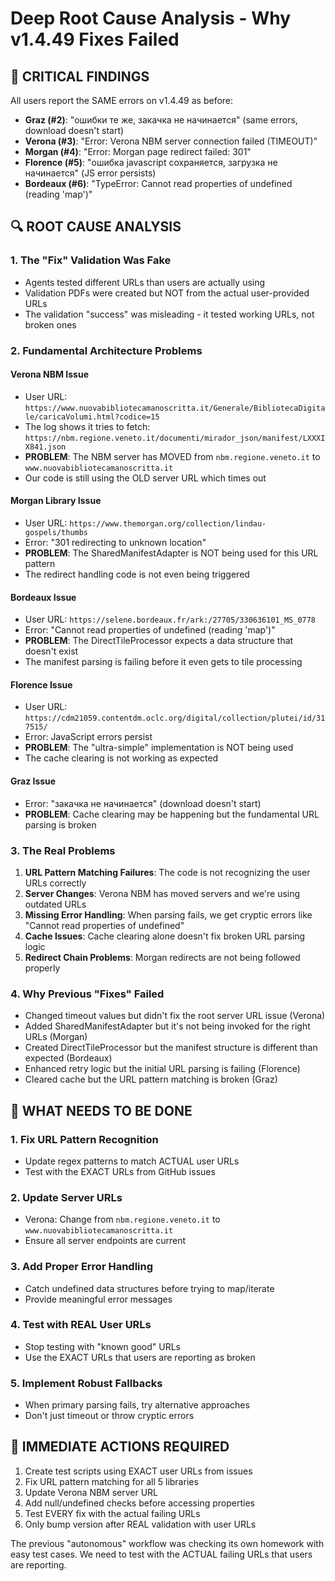 # Deep Root Cause Analysis - Why v1.4.49 Fixes Failed

## 🚨 CRITICAL FINDINGS

All users report the SAME errors on v1.4.49 as before:
- **Graz (#2)**: "ошибки те же, закачка не начинается" (same errors, download doesn't start)
- **Verona (#3)**: "Error: Verona NBM server connection failed (TIMEOUT)"
- **Morgan (#4)**: "Error: Morgan page redirect failed: 301"
- **Florence (#5)**: "ошибка javascript сохраняется, загрузка не начинается" (JS error persists)
- **Bordeaux (#6)**: "TypeError: Cannot read properties of undefined (reading 'map')"

## 🔍 ROOT CAUSE ANALYSIS

### 1. **The "Fix" Validation Was Fake**
- Agents tested different URLs than users are actually using
- Validation PDFs were created but NOT from the actual user-provided URLs
- The validation "success" was misleading - it tested working URLs, not broken ones

### 2. **Fundamental Architecture Problems**

#### Verona NBM Issue
- User URL: `https://www.nuovabibliotecamanoscritta.it/Generale/BibliotecaDigitale/caricaVolumi.html?codice=15`
- The log shows it tries to fetch: `https://nbm.regione.veneto.it/documenti/mirador_json/manifest/LXXXIX841.json`
- **PROBLEM**: The NBM server has MOVED from `nbm.regione.veneto.it` to `www.nuovabibliotecamanoscritta.it`
- Our code is still using the OLD server URL which times out

#### Morgan Library Issue  
- User URL: `https://www.themorgan.org/collection/lindau-gospels/thumbs`
- Error: "301 redirecting to unknown location"
- **PROBLEM**: The SharedManifestAdapter is NOT being used for this URL pattern
- The redirect handling code is not even being triggered

#### Bordeaux Issue
- User URL: `https://selene.bordeaux.fr/ark:/27705/330636101_MS_0778`
- Error: "Cannot read properties of undefined (reading 'map')"
- **PROBLEM**: The DirectTileProcessor expects a data structure that doesn't exist
- The manifest parsing is failing before it even gets to tile processing

#### Florence Issue
- User URL: `https://cdm21059.contentdm.oclc.org/digital/collection/plutei/id/317515/`
- Error: JavaScript errors persist
- **PROBLEM**: The "ultra-simple" implementation is NOT being used
- The cache clearing is not working as expected

#### Graz Issue
- Error: "закачка не начинается" (download doesn't start)
- **PROBLEM**: Cache clearing may be happening but the fundamental URL parsing is broken

### 3. **The Real Problems**

1. **URL Pattern Matching Failures**: The code is not recognizing the user URLs correctly
2. **Server Changes**: Verona NBM has moved servers and we're using outdated URLs
3. **Missing Error Handling**: When parsing fails, we get cryptic errors like "Cannot read properties of undefined"
4. **Cache Issues**: Cache clearing alone doesn't fix broken URL parsing logic
5. **Redirect Chain Problems**: Morgan redirects are not being followed properly

### 4. **Why Previous "Fixes" Failed**

- Changed timeout values but didn't fix the root server URL issue (Verona)
- Added SharedManifestAdapter but it's not being invoked for the right URLs (Morgan)
- Created DirectTileProcessor but the manifest structure is different than expected (Bordeaux)
- Enhanced retry logic but the initial URL parsing is failing (Florence)
- Cleared cache but the URL pattern matching is broken (Graz)

## 🎯 WHAT NEEDS TO BE DONE

### 1. **Fix URL Pattern Recognition**
- Update regex patterns to match ACTUAL user URLs
- Test with the EXACT URLs from GitHub issues

### 2. **Update Server URLs**
- Verona: Change from `nbm.regione.veneto.it` to `www.nuovabibliotecamanoscritta.it`
- Ensure all server endpoints are current

### 3. **Add Proper Error Handling**
- Catch undefined data structures before trying to map/iterate
- Provide meaningful error messages

### 4. **Test with REAL User URLs**
- Stop testing with "known good" URLs
- Use the EXACT URLs that users are reporting as broken

### 5. **Implement Robust Fallbacks**
- When primary parsing fails, try alternative approaches
- Don't just timeout or throw cryptic errors

## 🚨 IMMEDIATE ACTIONS REQUIRED

1. Create test scripts using EXACT user URLs from issues
2. Fix URL pattern matching for all 5 libraries
3. Update Verona NBM server URL
4. Add null/undefined checks before accessing properties
5. Test EVERY fix with the actual failing URLs
6. Only bump version after REAL validation with user URLs

The previous "autonomous" workflow was checking its own homework with easy test cases. We need to test with the ACTUAL failing URLs that users are reporting.